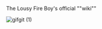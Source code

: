 The Lousy Fire Boy's official ""wiki""

![gifgit (1)](https://github.com/user-attachments/assets/9a3574b9-7dae-4e64-8231-a46cab208bd3)
